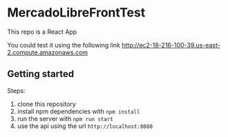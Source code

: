 # MercadoLibreFrontTest

This repo is a React App 

You could test it using the following link http://ec2-18-216-100-39.us-east-2.compute.amazonaws.com

## Getting started

Steps:

1. clone this repository 
2. install npm dependencies with `npm install`
3. run the server with `npm run start`
4. use the api using the url `http://localhost:8080`
